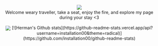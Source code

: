 <p align=center>
 <img src="https://media.giphy.com/media/AO5qaphTxRnyw/giphy.gif" /></br>
 Welcome weary traveller, take a seat, enjoy the fire, and explore my page during your stay <3</br></br>
 <img align="center" src="https://github-readme-stats.vercel.app/api/top-langs/?username=installation00&theme=radical" />
 [![Herman's Github stats](https://github-readme-stats.vercel.app/api?username=installation00&theme=radical)](https://github.com/installation00/github-readme-stats)
</p>
